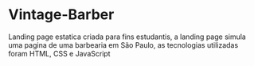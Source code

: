 # Vintage-Barber
Landing page estatica criada para fins estudantis,  a landing page simula uma pagina de uma barbearia em São Paulo, as tecnologias utilizadas foram HTML, CSS e JavaScript

